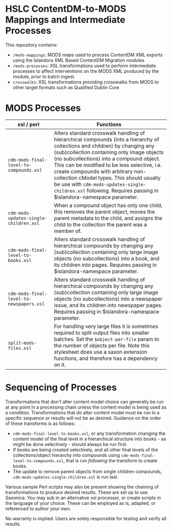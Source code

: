 # HSLC ContentDM-to-MODS Mappings and Intermediate Processes
This repository contains:
- `/mods-mappings`: MODS maps used to process ContentDM XML exports using the Islandora XML Based ContentDM Migration modules
- `/mods-processes`: XSL transformations used to perform intermediate processes to affect interventions on the MODS XML produced by the module, prior to batch ingest.
- `crosswalks`: XSL transformations providing crosswalks from MODS to other target formats such as Qualified Dublin Core

# MODS Processes
| xsl / perl | Functions |
| ---------- | ---------- |
| `cdm-mods-final-level-to-compounds.xsl` | Alters standard crosswalk handling of hierarchical compounds (into a hierarchy of collections and children) by changing any (sub)collection containing only image objects (no subcollections) into a compound object. This can be modified to be less selective, i.e. create compounds with arbitrary non-collection cModel types. This should usually be use with `cdm-mods-updates-single-children.xsl` following. Requires passing in $islandora-namespace parameter. |
| `cdm-mods-updates-single-children.xsl` | When a compound object has only one child, this removes the parent object, moves the parent metadata to the child, and assigns the child to the collection the parent was a member of. |
| `cdm-mods-final-level-to-books.xsl` | Alters standard crosswalk handling of hierarchical compounds by changing any (sub)collection containing only large image objects (no subcollections) into a book, and its children into pages. Requires passing in $islandora-namespace parameter. |
| `cdm-mods-final-level-to-newspapers.xsl` | Alters standard crosswalk handling of hierarchical compounds by changing any (sub)collection containing only large image objects (no subcollections) into a newspaper issue, and its children into newspaper pages. Requires passing in $islandora-namespace parameter. |
| `split-mods-files.xsl` | For handling very large files it is sometimes required to split output files into smaller batches. Set the `$object-per-file` param to the number of objects per file. Note this stylesheet does use a saxon extension functions, and therefore has a dependency on it. |

# Sequencing of Processes
Transformations that don't alter content model choice can generally be run at any point in a processing chain unless the content model is being used as a condition. Transformations that _do_ alter content model must be run in a specific sequence or results will not be as desired. Guidance on the order of these transforms is as follows:

- `cdm-mods-final-level-to-books.xsl`, or any transformation changing the content model of the final level in a hierarchical structure into books - as might be done selectively - should always be run first. 
- If books are being created selectively, and all other final levels of the collections/object hierarchy into compounds using `cdm-mods-final-level-to-compounds.xsl`, that is run _following_ the transform to create books.
- The update to remove parent objects from single children compounds, `cdm-mods-updates-single-children.xsl` is run last.

Various sample Perl scripts may also be present showing the chaining of transformations to produce desired results. These are set up to use Saxonica. You may sub in an alternative xsl processor, or create scripts in the language of your choice. These can be employed as is, adapted, or referenced to author your own.

No warranty is implied. Users are solely responsible for testing and verify all results.

